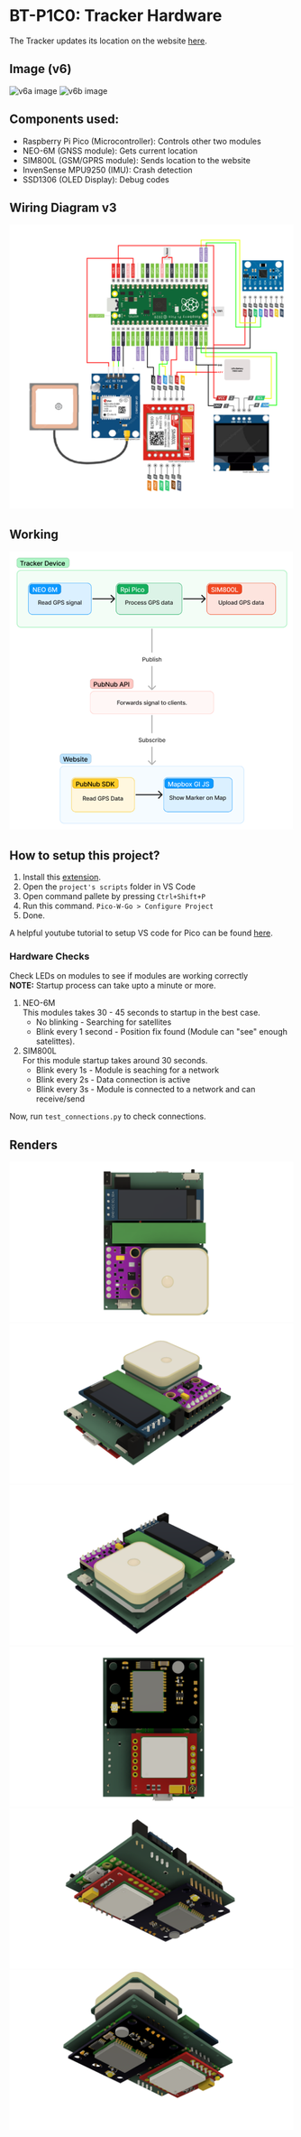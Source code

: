 # BT-P1C0: Tracker Hardware

The Tracker updates its location on the website [here](<[https://mg-lsj.github.io/Bus-Tracker/](https://bt-p1c0.github.io/BT-Website/)>).

## Image (v6)

![v6a image](/img/v6a.png)
![v6b image](/img/v6b.png)

## Components used:

-   Raspberry Pi Pico (Microcontroller): Controls other two modules
-   NEO-6M (GNSS module): Gets current location
-   SIM800L (GSM/GPRS module): Sends location to the website
-   InvenSense MPU9250 (IMU): Crash detection
-   SSD1306 (OLED Display): Debug codes

## Wiring Diagram v3

![Drawing Diagram](/img/Bt-Pico.png)

## Working

![Working Diagram](/img/working.png)

## How to setup this project?

1. Install this [extension](https://marketplace.visualstudio.com/items?itemName=paulober.pico-w-go).
2. Open the `project's scripts` folder in VS Code
3. Open command pallete by pressing `Ctrl+Shift+P`
4. Run this command. `Pico-W-Go > Configure Project`
5. Done.

A helpful youtube tutorial to setup VS code for Pico can be found [here](https://www.youtube.com/watch?v=O6lkYTfcMEg).

### Hardware Checks

Check LEDs on modules to see if modules are working correctly  
**NOTE:** Startup process can take upto a minute or more.

1. NEO-6M  
   This modules takes 30 - 45 seconds to startup in the best case.
    - No blinking - Searching for satellites
    - Blink every 1 second - Position fix found (Module can "see" enough satelittes).
2. SIM800L  
   For this module startup takes around 30 seconds.
    - Blink every 1s - Module is seaching for a network
    - Blink every 2s - Data connection is active
    - Blink every 3s - Module is connected to a network and can receive/send

Now, run `test_connections.py` to check connections.

## Renders

![](/img/renders/t.png)
![](/img/renders/a1.png)
![](/img/renders/a4.png)
![](/img/renders/b.png)
![](/img/renders/b1.png)
![](/img/renders/b4.png)
